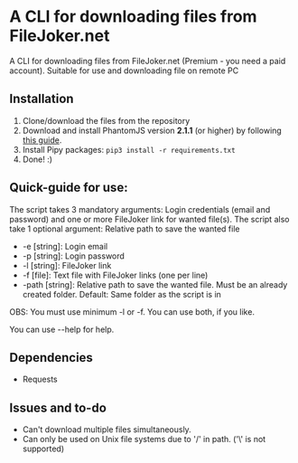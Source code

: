 # A CLI for downloading files from FileJoker.net
A CLI for downloading files from FileJoker.net (Premium - you need a paid account).
Suitable for use and downloading file on remote PC


## Installation
1. Clone/download the files from the repository
2. Download and install PhantomJS version **2.1.1** (or higher) by following [this guide](phantomjs_guide.md).
3. Install Pipy packages: `pip3 install -r requirements.txt`
4. Done! :)


## Quick-guide for use: 
The script takes 3 mandatory arguments: Login credentials (email and password) and one or more FileJoker link for wanted file(s). 
The script also take 1 optional argument: Relative path to save the wanted file

- -e [string]: Login email
- -p [string]: Login password
- -l [string]: FileJoker link
- -f [file]: Text file with FileJoker links (one per line)
- -path [string]: Relative path to save the wanted file. Must be an already created folder. Default: Same folder as the script is in

OBS: You must use minimum -l or -f. You can use both, if you like.

You can use --help for help. 


## Dependencies
- Requests


## Issues and to-do
- Can't download multiple files simultaneously.
- Can only be used on Unix file systems due to '/' in path. ('\\' is not supported)

